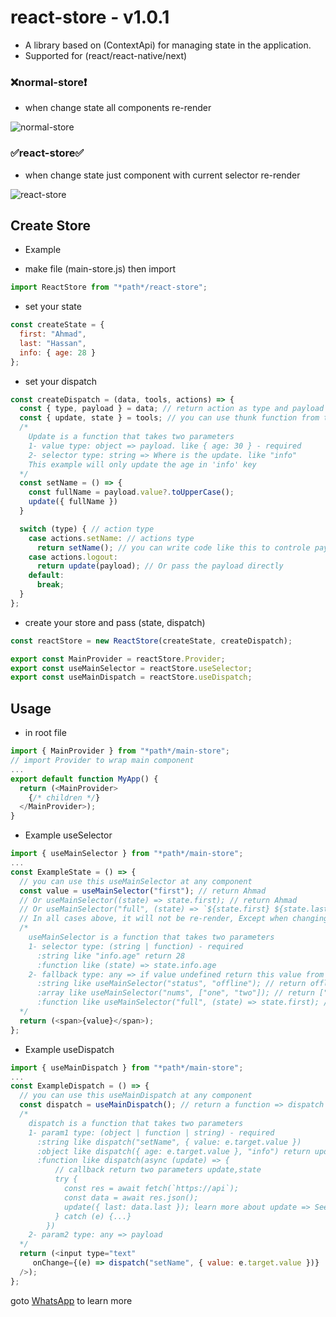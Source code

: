 # react-store - v1.0.1
- A library based on (ContextApi) for managing state in the application.
- Supported for (react/react-native/next)

 ### :x:normal-store:exclamation:
 - when change state all components re-render
<div>
     <img src="https://i.ibb.co/17Jwgwj/normal-store.gif" alt="normal-store" />
</div>

### :white_check_mark:react-store:white_check_mark:
- when change state just component with current selector re-render
<div>
    <img src="https://i.ibb.co/THLdmXP/react-store.gif" alt="react-store" />
 </div>
 
## Create Store
* Example
- make file (main-store.js) then import
```js
import ReactStore from "*path*/react-store";
```
- set your state
```js
const createState = {
  first: "Ahmad",
  last: "Hassan",
  info: { age: 28 }
};
```
- set your dispatch
```js
const createDispatch = (data, tools, actions) => {
  const { type, payload } = data; // return action as type and payload
  const { update, state } = tools; // you can use thunk function from tools
  /*
    Update is a function that takes two parameters
    1- value type: object => payload. like { age: 30 } - required
    2- selector type: string => Where is the update. like "info"
    This example will only update the age in 'info' key
  */
  const setName = () => {
    const fullName = payload.value?.toUpperCase();
    update({ fullName })
  }

  switch (type) { // action type
    case actions.setName: // actions type
      return setName(); // you can write code like this to controle payload
    case actions.logout:
      return update(payload); // Or pass the payload directly
    default:
      break;
  }
};
```
- create your store and pass (state, dispatch)
```js
const reactStore = new ReactStore(createState, createDispatch);

export const MainProvider = reactStore.Provider;
export const useMainSelector = reactStore.useSelector;
export const useMainDispatch = reactStore.useDispatch;
```

## Usage
- in root file
```js
import { MainProvider } from "*path*/main-store";
// import Provider to wrap main component
...
export default function MyApp() {
  return (<MainProvider>
    {/* children */}
  </MainProvider>);
}
```
- Example useSelector
```js
import { useMainSelector } from "*path*/main-store";
...
const ExampleState = () => {
  // you can use this useMainSelector at any component
  const value = useMainSelector("first"); // return Ahmad
  // Or useMainSelector((state) => state.first); // return Ahmad
  // Or useMainSelector("full", (state) => `${state.first} ${state.last}`); // return Ahmad Hassan
  // In all cases above, it will not be re-render, Except when changing the value of first
  /*
    useMainSelector is a function that takes two parameters
    1- selector type: (string | function) - required
      :string like "info.age" return 28
      :function like (state) => state.info.age
    2- fallback type: any => if value undefined return this value from fallback
      :string like useMainSelector("status", "offline"); // return offline if status undefined
      :array like useMainSelector("nums", ["one", "two"]); // return ["one", "two"] if nums undefined
      :function like useMainSelector("full", (state) => state.first); // return Ahmad if full undefined
  */
  return (<span>{value}</span>);
};
```
- Example useDispatch
```js
import { useMainDispatch } from "*path*/main-store";
...
const ExampleDispatch = () => {
  // you can use this useMainDispatch at any component
  const dispatch = useMainDispatch(); // return a function => dispatch
  /*
    dispatch is a function that takes two parameters
    1- param1 type: (object | function | string) - required
      :string like dispatch("setName", { value: e.target.value })
      :object like dispatch({ age: e.target.value }, "info") return update function directly
      :function like dispatch(async (update) => { 
          // callback return two parameters update,state
          try {
            const res = await fetch(`https://api`);
            const data = await res.json();
            update({ last: data.last }); learn more about update => See above
          } catch (e) {...}
        })
    2- param2 type: any => payload
  */
  return (<input type="text"
     onChange={(e) => dispatch("setName", { value: e.target.value })}
  />);
};
```
goto [WhatsApp](https://api.whatsapp.com/send?phone=201112785677) to learn more
